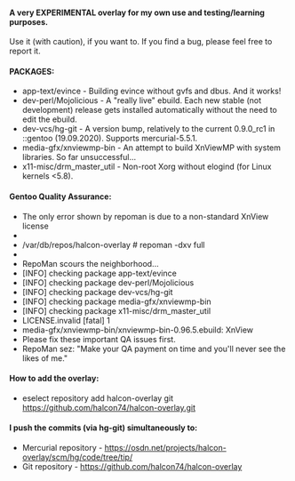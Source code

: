 #### A very EXPERIMENTAL overlay for my own use and testing/learning purposes.

Use it (with caution), if you want to.
If you find a bug, please feel free to report it.

#### PACKAGES:

* app-text/evince - Building evince without gvfs and dbus. And it works!
* dev-perl/Mojolicious - A "really live" ebuild. Each new stable (not development) release gets installed automatically without the need to edit the ebuild.
* dev-vcs/hg-git - A version bump, relatively to the current 0.9.0_rc1 in ::gentoo (19.09.2020). Supports mercurial-5.5.1.
* media-gfx/xnviewmp-bin - An attempt to build XnViewMP with system libraries. So far unsuccessful...
* x11-misc/drm_master_util - Non-root Xorg without elogind (for Linux kernels <5.8).

#### Gentoo Quality Assurance:

* The only error shown by repoman is due to a non-standard XnView license
*
* /var/db/repos/halcon-overlay # repoman -dxv full
* 
* RepoMan scours the neighborhood...
* [INFO] checking package app-text/evince
* [INFO] checking package dev-perl/Mojolicious
* [INFO] checking package dev-vcs/hg-git
* [INFO] checking package media-gfx/xnviewmp-bin
* [INFO] checking package x11-misc/drm_master_util
*   LICENSE.invalid [fatal]       1
*    media-gfx/xnviewmp-bin/xnviewmp-bin-0.96.5.ebuild: XnView
* Please fix these important QA issues first.
* RepoMan sez: "Make your QA payment on time and you'll never see the likes of me."

#### How to add the overlay:

* eselect repository add halcon-overlay git https://github.com/halcon74/halcon-overlay.git

#### I push the commits (via hg-git) simultaneously to:

* Mercurial repository - https://osdn.net/projects/halcon-overlay/scm/hg/code/tree/tip/
* Git repository - https://github.com/halcon74/halcon-overlay

